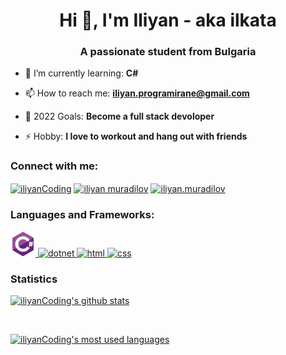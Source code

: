 <h1 align="center">Hi 👋, I'm Iliyan - aka ilkata</h1>
<h3 align="center">A passionate student from Bulgaria</h3>

- 🌱 I’m currently learning: **C#**

- 📫 How to reach me: **iliyan.programirane@gmail.com**

- 🥅 2022 Goals: **Become a full stack devoloper**

- ⚡ Hobby: **I love to workout and hang out with friends** 


<h3 align="left">Connect with me:</h3>
<p align="left">
<a href="https://twitter.com/iliyanCoding" target="blank"><img align="center" src="https://user-images.githubusercontent.com/97783740/169658249-eab2fd11-1130-4729-a4c4-9759bf9c961c.png" alt="iliyanCoding" height="32" width="32" /></a>
<a href="https://www.linkedin.com/in/iliyan-muradilov-773976242/" target="blank"><img align="center" src="https://user-images.githubusercontent.com/97783740/169655216-657e260b-a971-44ed-9e2c-52fcba72954c.png" alt="iliyan muradilov" height="32" width="32" /></a>
<a href="https://instagram.com/iliyan.muradilov" target="blank"><img align="center" src="https://user-images.githubusercontent.com/97783740/169657937-4ca20fc6-e91d-475c-ac2d-c21110a3702f.png" alt="iliyan.muradilov" height="32" width="32" /></a>

<h3 align="left">Languages and Frameworks:</h3>
<a href="https://docs.microsoft.com/en-us/dotnet/csharp/" target="_blank" rel="noreferrer"> <img src="https://raw.githubusercontent.com/devicons/devicon/master/icons/csharp/csharp-original.svg" alt="csharp" width="40" height="40"/> </a> <a href="https://dotnet.microsoft.com/" target="_blank" rel="noreferrer"> <img src="https://user-images.githubusercontent.com/97783740/170877386-e79c36be-c77a-46af-89d8-8e1bba576f52.png" alt="dotnet" width="40" height="40"/> </a> <a href="https://html.com/" target="_blank" rel="noreferrer"> <img src="https://user-images.githubusercontent.com/97783740/174045990-7e313e95-b1b7-40c8-a3c8-7b277822098b.png" alt="html" width="40" height="40"/> </a> <a href="https://www.w3schools.com/css/default.asp" target="_blank" rel="noreferrer"> <img src="https://user-images.githubusercontent.com/97783740/174046446-e5e74743-f451-49a2-a877-d493d6734a8b.png" alt="css" width="40" height="40"/> </a> <br>

### Statistics 
[![iliyanCoding's github stats](https://github-readme-stats.vercel.app/api?username=iliyanCoding&show_icons=true&theme=radical)](https://github.com/iliyanCoding/github-readme-stats)

<br>

[![iliyanCoding's most used languages](https://github-readme-stats.vercel.app/api/top-langs/?username=iliyanCoding&show_icons=true&theme=radical)](https://github.com/iliyanCoding/github-readme-stats)
